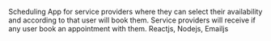 Scheduling App 
for service providers where they can select their availability and according to that user will book them. Service providers will receive if any user book an appointment with them.
Reactjs, Nodejs, Emailjs
